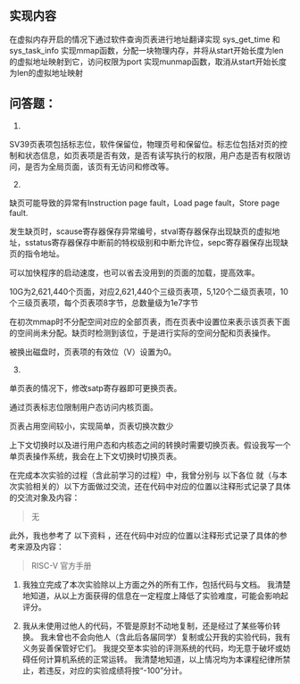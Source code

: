 ## 实现内容
在虚拟内存开启的情况下通过软件查询页表进行地址翻译实现 sys_get_time 和 sys_task_info 
实现mmap函数，分配一块物理内存，并将从start开始长度为len的虚拟地址映射到它，访问权限为port
实现munmap函数，取消从start开始长度为len的虚拟地址映射

## 问答题：
1.	
SV39页表项包括标志位，软件保留位，物理页号和保留位。标志位包括对页的控制和状态信息，如页表项是否有效，是否有读写执行的权限，用户态是否有权限访问，是否为全局页面，该页有无访问和修改等。

2.	
缺页可能导致的异常有Instruction page fault，Load page fault，Store page fault.

发生缺页时，scause寄存器保存异常编号，stval寄存器保存出现缺页的虚拟地址，sstatus寄存器保存中断前的特权级别和中断允许位，sepc寄存器保存出现缺页的指令地址。

可以加快程序的启动速度，也可以省去没用到的页面的加载，提高效率。

10G为2,621,440个页面，对应2,621,440个三级页表项，5,120个二级页表项，10个三级页表项，每个页表项8字节，总数量级为1e7字节

在初次mmap时不分配空间对应的全部页表，而在页表中设置位来表示该页表下面的空间尚未分配。缺页时检测到该位，于是进行实际的空间分配和页表操作。

被换出磁盘时，页表项的有效位（V）设置为0。

3.
单页表的情况下，修改satp寄存器即可更换页表。

通过页表标志位限制用户态访问内核页面。

页表占用空间较小，实现简单，页表切换次数少

上下文切换时以及进行用户态和内核态之间的转换时需要切换页表。假设我写一个单页表操作系统，我会在上下文切换时切换页表。

在完成本次实验的过程（含此前学习的过程）中，我曾分别与 以下各位 就（与本次实验相关的）以下方面做过交流，还在代码中对应的位置以注释形式记录了具体的交流对象及内容：

>无

此外，我也参考了 以下资料 ，还在代码中对应的位置以注释形式记录了具体的参考来源及内容：

>RISC-V 官方手册

1. 我独立完成了本次实验除以上方面之外的所有工作，包括代码与文档。 我清楚地知道，从以上方面获得的信息在一定程度上降低了实验难度，可能会影响起评分。

2. 我从未使用过他人的代码，不管是原封不动地复制，还是经过了某些等价转换。 我未曾也不会向他人（含此后各届同学）复制或公开我的实验代码，我有义务妥善保管好它们。 我提交至本实验的评测系统的代码，均无意于破坏或妨碍任何计算机系统的正常运转。 我清楚地知道，以上情况均为本课程纪律所禁止，若违反，对应的实验成绩将按“-100”分计。